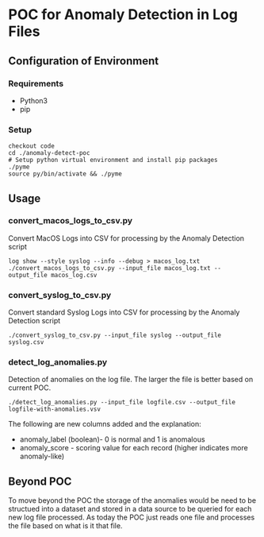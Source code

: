 # POC for Anomaly Detection in Log Files

## Configuration of Environment

### Requirements

- Python3
- pip

### Setup

```
checkout code
cd ./anomaly-detect-poc
# Setup python virtual environment and install pip packages
./pyme 
source py/bin/activate && ./pyme
```

## Usage

### convert_macos_logs_to_csv.py

Convert MacOS Logs into CSV for processing by the Anomaly Detection script

```
log show --style syslog --info --debug > macos_log.txt
./convert_macos_logs_to_csv.py --input_file macos_log.txt --output_file macos_log.csv
```

### convert_syslog_to_csv.py

Convert standard Syslog Logs into CSV for processing by the Anomaly Detection script

```
./convert_syslog_to_csv.py --input_file syslog --output_file syslog.csv
```


### detect_log_anomalies.py

Detection of anomalies on the log file.   The larger the file is better based on current POC.

```
./detect_log_anomalies.py --input_file logfile.csv --output_file logfile-with-anomalies.vsv
```

The following are new columns added and the explanation:
- anomaly_label (boolean)- 0 is normal and 1 is anomalous 
- anomaly_score - scoring value for each record (higher indicates more anomaly-like)


## Beyond POC

To move beyond the POC the storage of the anomalies would be need to be structued into a dataset and stored in a data source to be queried for each new log file processed.  As today the POC just reads one file and processes the file based on what is it that file.  
